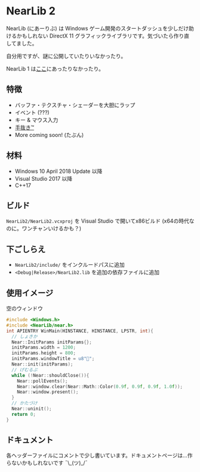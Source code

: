 # NearLib 2

NearLib (にあーりぶ) は Windows ゲーム開発のスタートダッシュを少しだけ助けるかもしれない DirectX 11 グラフィックライブラリです。気づいたら作り直してました。

自分用ですが、謎に公開していたりいなかったり。

NearLib 1 は[ここ](https://github.com/i-yuuki/near/tree/gui)にあったりなかったり。

## 特徴

- バッファ・テクスチャ・シェーダーを大胆にラップ
- イベント (???)
- キー & マウス入力
- [手抜き™](https://github.com/microsoft/DirectXTK)
- More coming soon! (たぶん)

## 材料

- Windows 10 April 2018 Update 以降
- Visual Studio 2017 以降
- C++17

## ビルド

`NearLib2/NearLib2.vcxproj` を Visual Studio で開いてx86ビルド (x64の時代なのに。ワンチャンいけるかも？)

## 下ごしらえ

- `NearLib2/include/` をインクルードパスに追加
- `<Debug|Release>/NearLib2.lib` を追加の依存ファイルに追加

## 使用イメージ

空のウィンドウ

```cpp
#include <Windows.h>
#include <NearLib/near.h>
int APIENTRY WinMain(HINSTANCE, HINSTANCE, LPSTR, int){
  // しょきか
  Near::InitParams initParams{};
  initParams.width = 1200;
  initParams.height = 800;
  initParams.windowTitle = u8"🍅";
  Near::init(initParams);
  // げむるぷ
  while (!Near::shouldClose()){
    Near::pollEvents();
    Near::window.clear(Near::Math::Color(0.9f, 0.9f, 0.9f, 1.0f));
    Near::window.present();
  }
  // かたづけ
  Near::uninit();
  return 0;
}
```

## ドキュメント

各ヘッダーファイルにコメントで少し書いています。ドキュメントページは…作らないかもしれないです ¯\\\_(ツ)\_/¯
